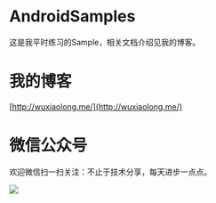 # AndroidSamples
这是我平时练习的Sample，相关文档介绍见我的博客。

# 我的博客
[http://wuxiaolong.me/](http://wuxiaolong.me/)

# 微信公众号
欢迎微信扫一扫关注：不止于技术分享，每天进步一点点。

![](http://7q5c2h.com1.z0.glb.clouddn.com/qrcode_wuxiaolong.jpg)


